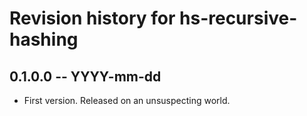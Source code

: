 # Revision history for hs-recursive-hashing

## 0.1.0.0 -- YYYY-mm-dd

* First version. Released on an unsuspecting world.
